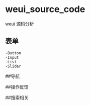 # weui_source_code
weui 源码分析

## 表单
    -Button
    -Input
    -List
    -Slider

##导航

##操作反馈

##搜索相关



